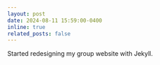 ```yaml
---
layout: post
date: 2024-08-11 15:59:00-0400
inline: true
related_posts: false
---
```


Started redesigning my group website with Jekyll.
